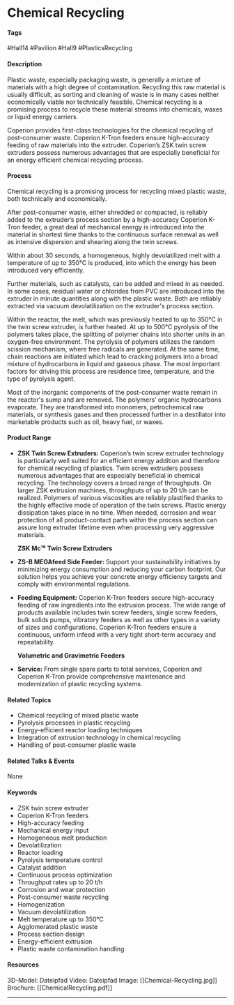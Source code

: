 # Chemical Recycling

#### Tags
#Hall14 #Pavilion #Hall9  #PlasticsRecycling

#### Description
Plastic waste, especially packaging waste, is generally a mixture of materials with a high degree of contamination. Recycling this raw material is usually difficult, as sorting and cleaning of waste is in many cases neither economically viable nor technically feasible. Chemical recycling is a promising process to recycle these material streams into chemicals, waxes or liquid energy carriers.  

Coperion provides first-class technologies for the chemical recycling of post-consumer waste. Coperion K-Tron feeders ensure high-accuracy feeding of raw materials into the extruder. Coperion’s ZSK twin screw extruders possess numerous advantages that are especially beneficial for an energy efficient chemical recycling process.

#### Process
Chemical recycling is a promising process for recycling mixed plastic waste, both technically and economically.

After post-consumer waste, either shredded or compacted, is reliably added to the extruder’s process section by a high-accuracy Coperion K-Tron feeder, a great deal of mechanical energy is introduced into the material in shortest time thanks to the continuous surface renewal as well as intensive dispersion and shearing along the twin screws.

Within about 30 seconds, a homogeneous, highly devolatilized melt with a temperature of up to 350°C is produced, into which the energy has been introduced very efficiently.

Further materials, such as catalysts, can be added and mixed in as needed. In some cases, residual water or chlorides from PVC are introduced into the extruder in minute quantities along with the plastic waste. Both are reliably extracted via vacuum devolatilization on the extruder's process section.

Within the reactor, the melt, which was previously heated to up to 350°C in the twin screw extruder, is further heated. At up to 500°C pyrolysis of the polymers takes place, the splitting of polymer chains into shorter units in an oxygen-free environment. The pyrolysis of polymers utilizes the random scission mechanism, where free radicals are generated. At the same time, chain reactions are initiated which lead to cracking polymers into a broad mixture of hydrocarbons in liquid and gaseous phase. The most important factors for driving this process are residence time, temperature, and the type of pyrolysis agent.

Most of the inorganic components of the post-consumer waste remain in the reactor's sump and are removed. The polymers’ organic hydrocarbons evaporate. They are transformed into monomers, petrochemical raw materials, or synthesis gases and then processed further in a destillator into marketable products such as oil, heavy fuel, or waxes.

#### Product Range
- **ZSK Twin Screw Extruders:** Coperion’s twin screw extruder technology is particularly well suited for an efficient energy addition and therefore for chemical recycling of plastics. Twin screw extruders possess numerous advantages that are especially beneficial in chemical recycling. The technology covers a broad range of throughputs. On larger ZSK extrusion machines, throughputs of up to 20 t/h can be realized. Polymers of various viscosities are reliably plastified thanks to the highly effective mode of operation of the twin screws. Plastic energy dissipation takes place in no time. When needed, corrosion and wear protection of all product-contact parts within the process section can assure long extruder lifetime even when processing very aggressive materials.
  
   **ZSK Mc¹⁸ Twin Screw Extruders**

- **ZS-B MEGAfeed Side Feeder:** Support your sustainability initiatives by minimizing energy consumption and reducing your carbon footprint. Our solution helps you achieve your concrete energy efficiency targets and comply with environmental regulations.
- **Feeding Equipment:** Coperion K-Tron feeders secure high-accuracy feeding of raw ingredients into the extrusion process. The wide range of products available includes twin screw feeders, single screw feeders, bulk solids pumps, vibratory feeders as well as other types in a variety of sizes and configurations. Coperion K-Tron feeders ensure a continuous, uniform infeed with a very tight short-term accuracy and repeatability.
  
  **Volumetric and Gravimetric Feeders**
  
- **Service:** From single spare parts to total services, Coperion and Coperion K-Tron provide comprehensive maintenance and modernization of plastic recycling systems.

#### Related Topics
- Chemical recycling of mixed plastic waste
- Pyrolysis processes in plastic recycling
- Energy-efficient reactor loading techniques
- Integration of extrusion technology in chemical recycling
- Handling of post-consumer plastic waste

#### Related Talks & Events
None

#### Keywords
- ZSK twin screw extruder
- Coperion K-Tron feeders
- High-accuracy feeding
- Mechanical energy input
- Homogeneous melt production
- Devolatilization
- Reactor loading
- Pyrolysis temperature control
- Catalyst addition
- Continuous process optimization
- Throughput rates up to 20 t/h
- Corrosion and wear protection
- Post-consumer waste recycling
- Homogenization
- Vacuum devolatilization
- Melt temperature up to 350°C
- Agglomerated plastic waste
- Process section design
- Energy-efficient extrusion
- Plastic waste contamination handling

#### Resources
3D-Model: Dateipfad 
Video: Dateipfad
Image: [[Chemical-Recycling.jpg]]
Brochure: [[ChemicalRecycling.pdf]]

---